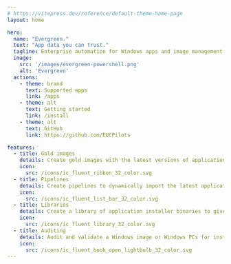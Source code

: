 ```yaml
---
# https://vitepress.dev/reference/default-theme-home-page
layout: home

hero:
  name: "Evergreen."
  text: "App data you can trust."
  tagline: Enterprise automation for Windows apps and image management with the latest version and downloads for common Windows applications via PowerShell.
  image:
    src: '/images/evergreen-powershell.png'
    alt: 'Evergreen'
  actions:
    - theme: brand
      text: Supported apps
      link: /apps
    - theme: alt
      text: Getting started
      link: /install
    - theme: alt
      text: GitHub
      link: https://github.com/EUCPilots

features:
  - title: Gold images
    details: Create gold images with the latest versions of applications - ensures those images are up to date.
    icon:
      src: /icons/ic_fluent_ribbon_32_color.svg
  - title: Pipelines
    details: Create pipelines to dynamically import the latest application version into Intune, Configuration Manager, Nerdio Manager etc.
    icon:
      src: /icons/ic_fluent_list_bar_32_color.svg
  - title: Libraries
    details: Create a library of application installer binaries to give you control over installed versions.
    icon:
      src: /icons/ic_fluent_library_32_color.svg
  - title: Auditing
    details: Audit and validate a Windows image or Windows PCs for installed application versions.
    icon:
      src: /icons/ic_fluent_book_open_lightbulb_32_color.svg
---
```


